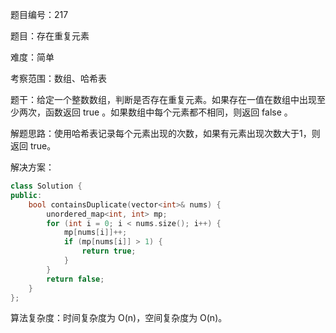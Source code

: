 题目编号：217

题目：存在重复元素

难度：简单

考察范围：数组、哈希表

题干：给定一个整数数组，判断是否存在重复元素。如果存在一值在数组中出现至少两次，函数返回 true 。如果数组中每个元素都不相同，则返回 false 。

解题思路：使用哈希表记录每个元素出现的次数，如果有元素出现次数大于1，则返回 true。

解决方案：

```cpp
class Solution {
public:
    bool containsDuplicate(vector<int>& nums) {
        unordered_map<int, int> mp;
        for (int i = 0; i < nums.size(); i++) {
            mp[nums[i]]++;
            if (mp[nums[i]] > 1) {
                return true;
            }
        }
        return false;
    }
};
```

算法复杂度：时间复杂度为 O(n)，空间复杂度为 O(n)。